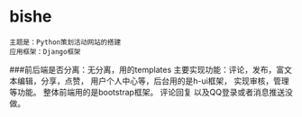 # bishe
    主题是：Python策划活动网站的搭建
    应用框架：Django框架   
###前后端是否分离：无分离，用的templates 
主要实现功能：评论，发布，富文本编辑，分享，点赞，
             用户个人中心等，后台用的是h-ui框架，
             实现审核，管理等功能。
             整体前端用的是bootstrap框架。
评论回复 以及QQ登录或者消息推送没做。
